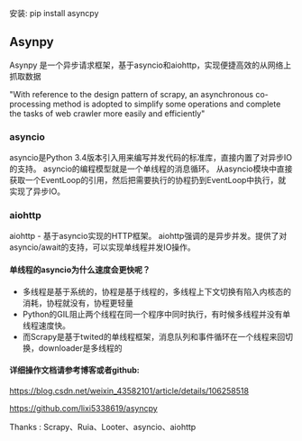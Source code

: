 安装: pip install asyncpy

## Asynpy


Asynpy 是一个异步请求框架，基于asyncio和aiohttp，实现便捷高效的从网络上抓取数据

"With reference to the design pattern of scrapy, an asynchronous co-processing method is adopted to simplify some operations and complete the tasks of web crawler more easily and efficiently"



### asyncio
asyncio是Python 3.4版本引入用来编写并发代码的标准库，直接内置了对异步IO的支持。
asyncio的编程模型就是一个单线程的消息循环。
从asyncio模块中直接获取一个EventLoop的引用，然后把需要执行的协程扔到EventLoop中执行，就实现了异步IO。
 
 

### aiohttp
aiohttp - 基于asyncio实现的HTTP框架。
aiohttp强调的是异步并发。提供了对asyncio/await的支持，可以实现单线程并发IO操作。







#### 单线程的asyncio为什么速度会更快呢？
- 多线程是基于系统的，协程是基于线程的，多线程上下文切换有陷入内核态的消耗，协程就没有，协程更轻量
- Python的GIL阻止两个线程在同一个程序中同时执行，有时候多线程并没有单线程速度快。
- 而Scrapy是基于twited的单线程框架，消息队列和事件循环在一个线程来回切换，downloader是多线程的



#### 详细操作文档请参考博客或者github:

https://blog.csdn.net/weixin_43582101/article/details/106258518

https://github.com/lixi5338619/asyncpy


Thanks : Scrapy、Ruia、Looter、asyncio、aiohttp
